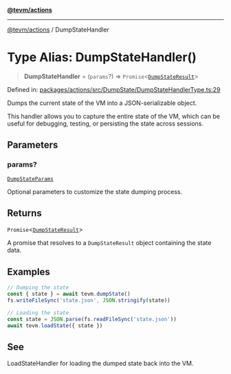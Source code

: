 [**@tevm/actions**](../README.md)

***

[@tevm/actions](../globals.md) / DumpStateHandler

# Type Alias: DumpStateHandler()

> **DumpStateHandler** = (`params`?) => `Promise`\<[`DumpStateResult`](DumpStateResult.md)\>

Defined in: [packages/actions/src/DumpState/DumpStateHandlerType.ts:29](https://github.com/evmts/tevm-monorepo/blob/main/packages/actions/src/DumpState/DumpStateHandlerType.ts#L29)

Dumps the current state of the VM into a JSON-serializable object.

This handler allows you to capture the entire state of the VM, which can be useful for
debugging, testing, or persisting the state across sessions.

## Parameters

### params?

[`DumpStateParams`](DumpStateParams.md)

Optional parameters to customize the state dumping process.

## Returns

`Promise`\<[`DumpStateResult`](DumpStateResult.md)\>

A promise that resolves to a `DumpStateResult` object containing the state data.

## Examples

```typescript
// Dumping the state
const { state } = await tevm.dumpState()
fs.writeFileSync('state.json', JSON.stringify(state))
```

```typescript
// Loading the state
const state = JSON.parse(fs.readFileSync('state.json'))
await tevm.loadState({ state })
```

## See

LoadStateHandler for loading the dumped state back into the VM.
